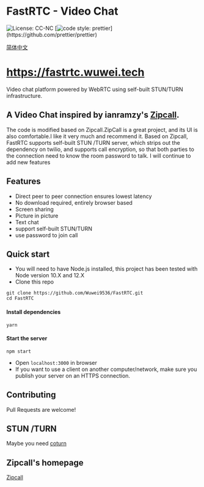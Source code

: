 # FastRTC - Video Chat

![License: CC-NC](https://img.shields.io/badge/License-CCNC-blue.svg)
[![code style: prettier](https://img.shields.io/badge/code_style-prettier-ff69b4.svg?)](https://github.com/prettier/prettier)

[简体中文](./README-zh_CN.md)

# https://fastrtc.wuwei.tech

Video chat platform powered by WebRTC using self-built STUN/TURN infrastructure.

## A Video Chat inspired by ianramzy's [Zipcall](https://github.com/ianramzy/decentralized-video-chat).

The code is modified based on Zipcall.ZipCall is a great project, and its UI is also comfortable.I like it very much and recommend it.
Based on Zipcall, FastRTC supports self-built STUN /TURN server, which strips out the dependency on twilio, and supports call encryption, so that both parties to the connection need to know the room password to talk.
I will continue to add new features

## Features

- Direct peer to peer connection ensures lowest latency
- No download required, entirely browser based
- Screen sharing
- Picture in picture
- Text chat
- support self-built STUN/TURN
- use password to join call

## Quick start

- You will need to have Node.js installed, this project has been tested with Node version 10.X and 12.X
- Clone this repo

```
git clone https://github.com/Wuwei9536/FastRTC.git
cd FastRTC
```

#### Install dependencies

```
yarn
```

#### Start the server

```
npm start
```

- Open `localhost:3000` in browser
- If you want to use a client on another computer/network, make sure you publish your server on an HTTPS connection.

## Contributing

Pull Requests are welcome!

## STUN /TURN

Maybe you need [coturn](https://github.com/coturn/coturn)

## Zipcall's homepage

[Zipcall](https://github.com/ianramzy/decentralized-video-chat)
